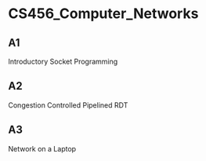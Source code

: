 # CS456_Computer_Networks

## A1
Introductory Socket Programming

## A2
Congestion Controlled Pipelined RDT

## A3
Network on a Laptop

